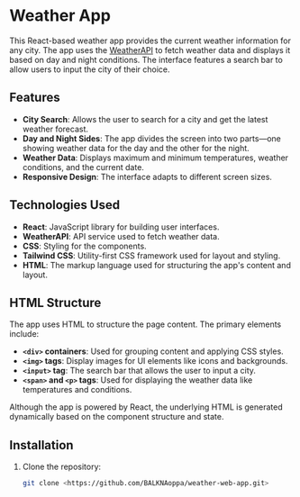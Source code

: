 # Weather App

This React-based weather app provides the current weather information for any city. The app uses the [WeatherAPI](https://www.weatherapi.com/) to fetch weather data and displays it based on day and night conditions. The interface features a search bar to allow users to input the city of their choice.

## Features

- **City Search**: Allows the user to search for a city and get the latest weather forecast.
- **Day and Night Sides**: The app divides the screen into two parts—one showing weather data for the day and the other for the night.
- **Weather Data**: Displays maximum and minimum temperatures, weather conditions, and the current date.
- **Responsive Design**: The interface adapts to different screen sizes.

## Technologies Used

- **React**: JavaScript library for building user interfaces.
- **WeatherAPI**: API service used to fetch weather data.
- **CSS**: Styling for the components.
- **Tailwind CSS**: Utility-first CSS framework used for layout and styling.
- **HTML**: The markup language used for structuring the app's content and layout.

## HTML Structure

The app uses HTML to structure the page content. The primary elements include:

- **`<div>` containers**: Used for grouping content and applying CSS styles.
- **`<img>` tags**: Display images for UI elements like icons and backgrounds.
- **`<input>` tag**: The search bar that allows the user to input a city.
- **`<span>` and `<p>` tags**: Used for displaying the weather data like temperatures and conditions.

Although the app is powered by React, the underlying HTML is generated dynamically based on the component structure and state.

## Installation

1. Clone the repository:
   ```bash
   git clone <https://github.com/BALKNAoppa/weather-web-app.git>
